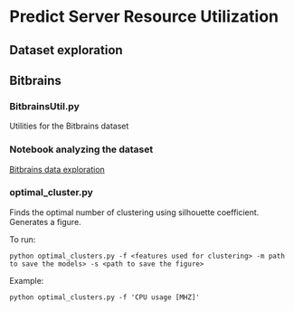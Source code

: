 # Predict Server Resource Utilization

## Dataset exploration

## Bitbrains
### BitbrainsUtil.py
Utilities for the Bitbrains dataset
### Notebook analyzing the dataset
[Bitbrains data exploration](DataExploration/BitbrainsDataset.ipynb)

### optimal_cluster.py
Finds the optimal number of clustering using silhouette coefficient.
Generates a figure.

To run:
```
python optimal_clusters.py -f <features used for clustering> -m path to save the models> -s <path to save the figure>
```

Example:
```
python optimal_clusters.py -f 'CPU usage [MHZ]'
```


